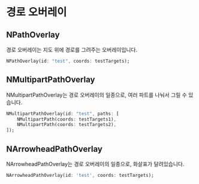# 경로 오버레이

## NPathOverlay

경로 오버레이는 지도 위에 경로를 그려주는 오버레이입니다.

```dart
NPathOverlay(id: "test", coords: testTargets);
```

## NMultipartPathOverlay

NMultipartPathOverlay는 경로 오버레이의 일종으로, 여러 파트를 나눠서 그릴 수 있습니다.

```dart
NMultipartPathOverlay(id: "test", paths: [
    NMultipartPath(coords: testTargets1),
    NMultipartPath(coords: testTargets2),
]);
```

## NArrowheadPathOverlay

NArrowheadPathOverlay는 경로 오버레이의 일종으로, 화살표가 달려있습니다.

```dart
NArrowheadPathOverlay(id: 'test', coords: testTargets);
```
